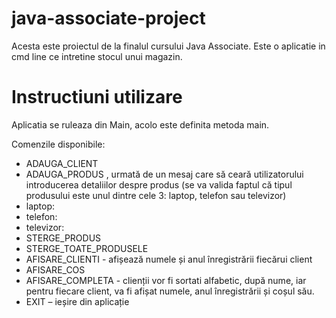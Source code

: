 # java-associate-project

Acesta este proiectul de la finalul cursului Java Associate.
Este o aplicatie in cmd line ce intretine stocul unui magazin.


# Instructiuni utilizare

Aplicatia se ruleaza din Main, acolo este definita metoda main.

Comenzile disponibile:
- ADAUGA_CLIENT <nume>
- ADAUGA_PRODUS <numeClient> <tipProdus>, urmată de un mesaj care să ceară
utilizatorului introducerea detaliilor despre produs (se va valida faptul că tipul
produsului este unul dintre cele 3: laptop, telefon sau televizor)
- laptop: <pret> <stoc> <producator> <nrProcesoare> <areTouchScreen>
- telefon: <pret> <stoc> <producator> <dimBaterie> <nrMexapixeli>
- televizor: <pret> <stoc> <producator> <diagonala> <esteSmart>
- STERGE_PRODUS <numeClient> <numeProdus>
- STERGE_TOATE_PRODUSELE <numeClient>
- AFISARE_CLIENTI - afișează numele și anul înregistrării fiecărui client
- AFISARE_COS <numeClient>
- AFISARE_COMPLETA - clienții vor fi sortati alfabetic, după nume, iar pentru
fiecare client, va fi afișat numele, anul înregistrării și coșul său.
- EXIT – ieșire din aplicație
